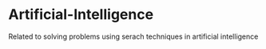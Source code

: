 # Artificial-Intelligence
Related to solving problems using serach techniques in artificial intelligence
